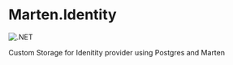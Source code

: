 # Marten.Identity
![.NET](https://github.com/satish860/Marten.Identity/workflows/.NET/badge.svg?branch=master)

Custom Storage for Idenitity provider using Postgres and Marten

